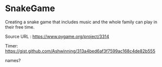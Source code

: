 # SnakeGame
Creating a snake game that includes music and the whole family can play in their free time. 

Source URL : https://www.pygame.org/project/3314

Timer: https://gist.github.com/Ashwinning/313a4bed6af3f7599ac168c4de82b555

names?
